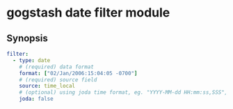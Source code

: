 gogstash date filter module
=============================

## Synopsis

```yaml
filter:
  - type: date
    # (required) data format
    format: ["02/Jan/2006:15:04:05 -0700"]
    # (required) source field
    source: time_local
    # (optional) using joda time format, eg. "YYYY-MM-dd HH:mm:ss,SSS", default: false
    joda: false
```
